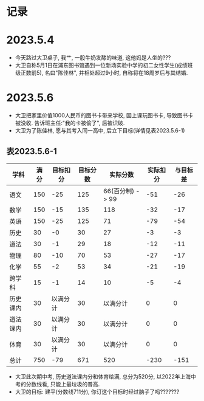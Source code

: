 # 记录
# 2023.5.4
 - 今天路过大卫桌子, 我艹, 一股牛奶发酵的味道, 这他妈是人坐的???
 - 大卫自称5月1日在浦东图书馆遇到一位新场实验中学的初二女性学生(成绩班级正数前5), 名曰"陈佳林", 并相处超过9小时, 自称将在18周岁后与其结婚.
# 2023.5.6
 - 大卫把家里价值1000人民币的图书卡带来学校, 因上课玩图书卡, 导致图书卡被没收. 告诉班主任:"我的卡被偷了", 后被识破.
 - 大卫为了陈佳林, 愿与其考入同一高中, 后立下目标(详情见表2023.5.6-1)
 
## 表2023.5.6-1
 
| 学科     | 满分 | 目标扣分 | 目标分数 | 实际分数         | 实际扣分 | 与目标差 |
| -------- | ---- | -------- | -------- | ---------------- | -------- | ------- |
| 语文     | 150  | -25      | 125      | 66(百分制) -> 99 | -51      | -26     |
| 数学     | 150  | -15      | 135      | 118              | -32      | -17     |
| 英语     | 150  | -25      | 125      | 71               | -79      | -54     |
| 历史     | 30   | -0       | 30       | 27               | -3       | -3      |
| 道法     | 30   | -1       | 29       | 18               | -12      | -11     |
| 物理     | 80   | -10      | 70       | 53               | -27      | -17     |
| 化学     | 55   | -2       | 53       | 34               | -21      | -19     |
| 跨学科   | 15   | -1       | 14       | 10               | -5       | -4      |
| 历史课内 | 30   | 以满分计 | 30       | 以满分计         | 0        | 0       |
| 道法课内 | 30   | 以满分计 | 30       | 以满分计         | 0        | 0       |
| 体育     | 30   | 以满分计 | 30       | 以满分计         | 0        | 0       |
| 总计     | 750  | -79      | 671      | 520              | -230     | -151    |

 - 大卫此次期中考, 历史道法课内分和体育给满, 总分为520分, 以2022年上海中考的分数线看, 只能上最垃圾的普高.
 - 大卫的目标: 建平(分数线711分), 你订这个目标时经过脑子了吗???????
